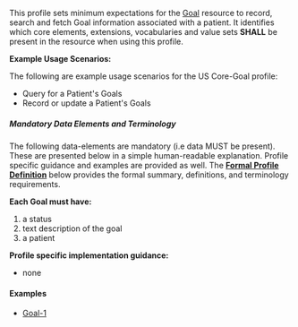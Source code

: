 This profile sets minimum expectations for the [Goal] resource to record, search and fetch Goal information associated with a patient. It identifies which core elements, extensions, vocabularies and value sets **SHALL** be present in the resource when using this profile.

**Example Usage Scenarios:**

The following are example usage scenarios for the US Core-Goal profile:

-   Query for a Patient's Goals
-   Record or update a Patient's Goals


##### Mandatory Data Elements and Terminology


The following data-elements are mandatory (i.e data MUST be present). These are presented below in a simple human-readable explanation.  Profile specific guidance and examples are provided as well.  The [**Formal Profile Definition**](#profile) below provides the  formal summary, definitions, and  terminology requirements.  

**Each Goal must have:**

1.  a status
1.  text description of the goal
1.  a patient

**Profile specific implementation guidance:**

* none

#### Examples

- [Goal-1](Goal-goal-1.html)


[Goal]: {{site.data.fhir.path}}/goal.html
